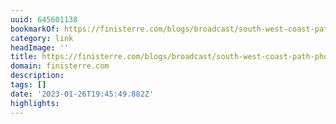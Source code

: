 ```yaml
---
uuid: 645601138
bookmarkOf: https://finisterre.com/blogs/broadcast/south-west-coast-path-photographer-of-the-year-2020
category: link
headImage: ''
title: https://finisterre.com/blogs/broadcast/south-west-coast-path-photographer-of-the-year-2020
domain: finisterre.com
description: 
tags: []
date: '2023-01-26T19:45:49.882Z'
highlights: 
---
```





